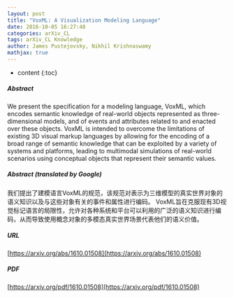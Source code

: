 ```yaml
---
layout: post
title: "VoxML: A Visualization Modeling Language"
date: 2016-10-05 16:27:48
categories: arXiv_CL
tags: arXiv_CL Knowledge
author: James Pustejovsky, Nikhil Krishnaswamy
mathjax: true
---
```


* content
{:toc}

##### Abstract
We present the specification for a modeling language, VoxML, which encodes semantic knowledge of real-world objects represented as three-dimensional models, and of events and attributes related to and enacted over these objects. VoxML is intended to overcome the limitations of existing 3D visual markup languages by allowing for the encoding of a broad range of semantic knowledge that can be exploited by a variety of systems and platforms, leading to multimodal simulations of real-world scenarios using conceptual objects that represent their semantic values.

##### Abstract (translated by Google)
我们提出了建模语言VoxML的规范，该规范对表示为三维模型的真实世界对象的语义知识以及与这些对象有关的事件和属性进行编码。 VoxML旨在克服现有3D视觉标记语言的局限性，允许对各种系统和平台可以利用的广泛的语义知识进行编码，从而导致使用概念对象的多模态真实世界场景代表他们的语义价值。

##### URL
[https://arxiv.org/abs/1610.01508](https://arxiv.org/abs/1610.01508)

##### PDF
[https://arxiv.org/pdf/1610.01508](https://arxiv.org/pdf/1610.01508)

